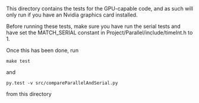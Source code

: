 This directory contains the tests for the GPU-capable code, and as such will only run
if you have an Nvidia graphics card installed.

Before running these tests, make sure you have run the serial tests and have set
the MATCH_SERIAL constant in Project/Parallel/include/timeInt.h to 1.

Once this has been done, run

    make test

and

    py.test -v src/compareParallelAndSerial.py

from this directory
